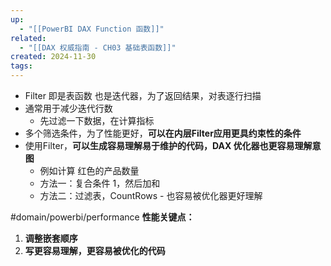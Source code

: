 ```yaml
---
up:
  - "[[PowerBI DAX Function 函数]]"
related:
  - "[[DAX 权威指南 - CH03 基础表函数]]"
created: 2024-11-30
tags: 
---
```



- Filter 即是表函数 也是迭代器，为了返回结果，对表逐行扫描
- 通常用于减少迭代行数
	- 先过滤一下数据，在计算指标
- 多个筛选条件，为了性能更好，**可以在内层Filter应用更具约束性的条件** 
- 使用Filter，**可以生成容易理解易于维护的代码，DAX 优化器也更容易理解意图**
	- 例如计算 红色的产品数量
	- 方法一：复合条件 1，然后加和
	- 方法二：过滤表，CountRows - 也容易被优化器更好理解


#domain/powerbi/performance 
**性能关键点：**
1. **调整嵌套顺序**
2. **写更容易理解，更容易被优化的代码**